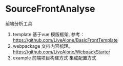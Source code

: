 # SourceFrontAnalyse
前端分析工具

1. template 基于vue 模版框架, 参考： https://github.com/LiveAlone/BasicFrontTemplate
2. webpackage 文档内容梳理。 https://github.com/LiveAlone/WebpackStarter
3. example 前端项目构建方式 集成配置方式